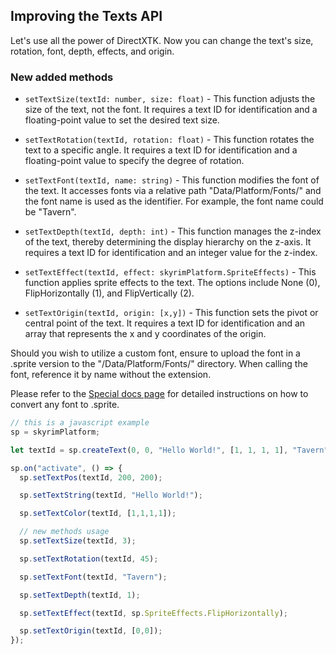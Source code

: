 ## Improving the Texts API

Let's use all the power of DirectXTK.
Now you can change the text's size, rotation, font, depth, effects, and origin.

### New added methods
- `setTextSize(textId: number, size: float)` - This function adjusts the size of the text, not the font. It requires a text ID for identification and a floating-point value to set the desired text size.

- `setTextRotation(textId, rotation: float)` - This function rotates the text to a specific angle. It requires a text ID for identification and a floating-point value to specify the degree of rotation.

- `setTextFont(textId, name: string)` - This function modifies the font of the text. It accesses fonts via a relative path "Data/Platform/Fonts/" and the font name is used as the identifier. For example, the font name could be "Tavern".

- `setTextDepth(textId, depth: int)` - This function manages the z-index of the text, thereby determining the display hierarchy on the z-axis. It requires a text ID for identification and an integer value for the z-index.

- `setTextEffect(textId, effect: skyrimPlatform.SpriteEffects)` - This function applies sprite effects to the text. The options include None (0), FlipHorizontally (1), and FlipVertically (2).

- `setTextOrigin(textId, origin: [x,y])` - This function sets the pivot or central point of the text. It requires a text ID for identification and an array that represents the x and y coordinates of the origin.

Should you wish to utilize a custom font, ensure to upload the font in a .sprite version to the "/Data/Platform/Fonts/" directory. When calling the font, reference it by name without the extension.

Please refer to the [Special docs page](../../skyrim_platform/texts.md "Special docs page") for detailed instructions on how to convert any font to .sprite.

```js
// this is a javascript example
sp = skyrimPlatform;

let textId = sp.createText(0, 0, "Hello World!", [1, 1, 1, 1], "Tavern");

sp.on("activate", () => {
  sp.setTextPos(textId, 200, 200);

  sp.setTextString(textId, "Hello World!");

  sp.setTextColor(textId, [1,1,1,1]);

  // new methods usage
  sp.setTextSize(textId, 3);

  sp.setTextRotation(textId, 45);

  sp.setTextFont(textId, "Tavern");

  sp.setTextDepth(textId, 1);

  sp.setTextEffect(textId, sp.SpriteEffects.FlipHorizontally);

  sp.setTextOrigin(textId, [0,0]);
});
```
